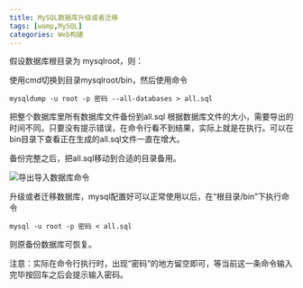 ```yaml
---
title: MySQL数据库升级或者迁移  
tags: [wamp,MySQL]
categories: Web构建
---
```


假设数据库根目录为 mysqlroot，则：

使用cmd切换到目录mysqlroot/bin，然后使用命令

    mysqldump -u root -p 密码 --all-databases > all.sql

把整个数据库里所有数据库文件备份到all.sql
根据数据库文件的大小，需要导出的时间不同。只要没有提示错误，在命令行看不到结果，实际上就是在执行。可以在bin目录下查看正在生成的all.sql文件一直在增大。

备份完整之后，把all.sql移动到合适的目录备用。

![导出导入数据库命令](http://7xrl2u.com1.z0.glb.clouddn.com/0000mysql.png)
 

升级或者迁移数据库，mysql配置好可以正常使用以后，在“根目录/bin”下执行命令

    mysql -u root -p 密码 < all.sql

则原备份数据库可恢复。

注意：实际在命令行执行时，出现“密码”的地方留空即可，等当前这一条命令输入完毕按回车之后会提示输入密码。
